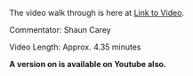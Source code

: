The video walk through is here at [Link to Video](https://drive.google.com/drive/folders/1eAa07PjCooBGWoZng9UiQVG5zlTX6cqy?usp=sharing).


Commentator: Shaun Carey

Video Length: Approx. 4.35 minutes

**A version on is available on Youtube also.**

